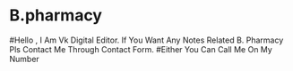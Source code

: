 # B.pharmacy
#Hello , I Am Vk Digital Editor. If You Want Any Notes Related B. Pharmacy Pls Contact Me Through Contact Form.
#Either You Can Call Me On My Number
